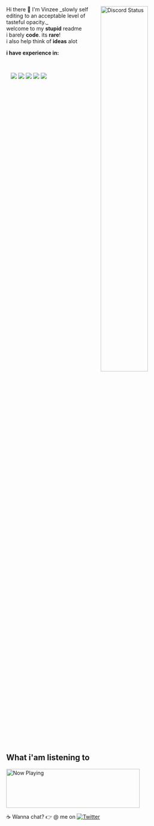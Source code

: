 <a href="https://discord.com/users/1228485320341852264" target="_blank">
	<img width="50%" align="right" alt="Discord Status" src="https://lanyard.cnrad.dev/api/1228485320341852264?bg=1f1f1f&borderRadius=5px">
</a>

<div align="left">
Hi there 👋  I'm Vinzee
_slowly self editing to an acceptable level of tasteful opacity._ <br>
welcome to my <b>stupid</b> readme <br>
i barely <b>code</b>. its <b>rare</b>! <br>
i also help think of <b>ideas</b> alot <br>

**i have experience in:**
</div>


<div align="left">‎ </div> 

<p align="left">
    <text>‎ </text>
      <text>‎ </text>
        <text>‎ </text>

  <img src="https://img.icons8.com/color/48/000000/javascript.png"/>
  <img src="https://img.icons8.com/color/48/000000/typescript.png"/>
  <img src="https://img.icons8.com/color/48/000000/html-5.png"/>
  <img src="https://img.icons8.com/color/48/000000/css3.png"/>
  <img src="https://img.icons8.com/color/48/000000/python.png"/>
  <img  width="50%" align="left src="https://github-readme-stats.vercel.app/api/top-langs/?username=eeznivx&langs_count=8&count_private=true&layout=compact&theme=react&hide_border=true&bg_color=0D1117">
</p>
<img src"https://camo.githubusercontent.com/635f818cd1c8834ec21a63a54fa5dffd0d84b7ecacdceb9c6e037a982f34dc08/68747470733a2f2f6769746875622d726561646d652d73746174732e76657263656c2e6170702f6170692f746f702d6c616e67732f3f757365726e616d653d6865796974736c656f266c616e67735f636f756e743d3826636f756e745f707269766174653d74727565266c61796f75743d636f6d70616374267468656d653d726561637426686964655f626f726465723d747275652662675f636f6c6f723d304431313137" />

## What i'am listening to
<a href="https://spotify-vinzee.vercel.app/api/now-playing?open=yes">
  <img src="https://spotify-vinzee.vercel.app/api/now-playing" width="356" height="104" alt="Now Playing"/>
</a>

☕ Wanna chat? 👉 @ me on [![Twitter](https://img.shields.io/twitter/follow/eeznivx?label=Follow&style=social)](https://twitter.com/eeznivx)
